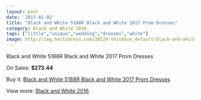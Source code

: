 ```yaml
---
layout: post
date: '2017-01-02'
title: "Black and White 5188R Black and White 2017 Prom Dresses"
category: Black and White 2016
tags: ["little","unique","wedding","dresses","white"]
image: http://img.hectodress.com/28229-thickbox_default/black-and-white-5188r-black-and-white-2012-prom-dresses.jpg
---
```

Black and White 5188R Black and White 2017 Prom Dresses

On Sales: **$273.44**
<a href="https://www.hectodress.com/black-and-white-2013/13173-black-and-white-5188r-black-and-white-2012-prom-dresses.html"><amp-img layout="responsive" width="600" height="600" src="//img.hectodress.com/28229-thickbox_default/black-and-white-5188r-black-and-white-2012-prom-dresses.jpg" alt="Black and White 5188R Black and White 2017 Prom Dresses 0" /></a>

Buy it: [Black and White 5188R Black and White 2017 Prom Dresses](https://www.hectodress.com/black-and-white-2013/13173-black-and-white-5188r-black-and-white-2012-prom-dresses.html "Black and White 5188R Black and White 2017 Prom Dresses")

View more: [Black and White 2016](https://www.hectodress.com/206-black-and-white-2013 "Black and White 2016")